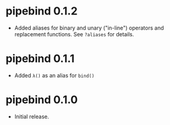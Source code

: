 # pipebind 0.1.2

* Added aliases for binary and unary ("in-line") operators and replacement 
  functions. See `?aliases` for details.

# pipebind 0.1.1

* Added `λ()` as an alias for `bind()`

# pipebind 0.1.0

* Initial release.
